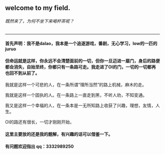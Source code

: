 ## welcome to my field.
###### 既然来了，为何不坐下来喝杯茶呢？
*** 
#### 首先声明：我不是dalao，我本是一个追逐游戏，番剧，无心学习，low的一匹的juruo
#### 但命运就是这样，你永远不会清楚面前的一切，但你一旦迈进一扇门，身后的路便都会消失，自始至终，你都只有一条路可走。我走进了OI的门，一切的一切都再也回不到从前了。

我就是这样一个可悲的人，在一条所谓“理所当然”的路上机械，麻木的走。

我就是这样一个固执的人。在一条路上一直走到黑，不听人劝，不知变通。

我又是这样一个幸福的人，在一条本是一无所知路上收获了兴趣，理想，友情，人生。

OI的路还有很长，一切才刚刚开始，
#### 这里主要放的还是我的题解，有兴趣的话可以借鉴一下。
#### 有问题欢迎指出 qq：3332989250

